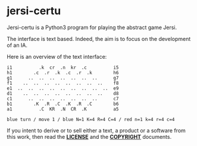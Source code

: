 # jersi-certu

Jersi-certu is a Python3 program for playing the abstract game Jersi.

The interface is text based. Indeed, the aim is to focus on the development of an IA. 

Here is an overview of the text interface:

    i1          .k  cr  .n  kr  .c          i5
    h1        .c  .r  .k  .c  .r  .k        h6
    g1      ..  ..  ..  ..  ..  ..  ..      g7
    f1    ..  ..  ..  ..  ..  ..  ..  ..    f8
    e1  ..  ..  ..  ..  ..  ..  ..  ..  ..  e9
    d1    ..  ..  ..  ..  ..  ..  ..  ..    d8
    c1      ..  ..  ..  ..  ..  ..  ..      c7
    b1        .K  .R  .C  .K  .R  .C        b6
    a1          .C  KR  .N  CR  .K          a5
    
    blue turn / move 1 / blue N=1 K=4 R=4 C=4 / red n=1 k=4 r=4 c=4

If you intent to derive or to sell either a text, a product or a software from this work, then read the [**LICENSE**](./docs/LICENSE.txt) and the  [**COPYRIGHT**](./docs/COPYRIGHT.md)  documents.
